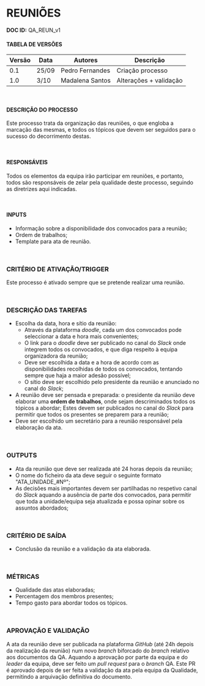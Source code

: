 # REUNIÕES

**DOC ID:** QA\_REUN\_v1

#### TABELA DE VERSÕES

| Versão | Data | Autores | Descrição
|---|---|---|---
|0.1 | 25/09 | Pedro Fernandes | Criação processo|
|1.0|3/10|Madalena Santos|Alterações + validação|

<br>

#### DESCRIÇÃO DO PROCESSO

Este processo trata da organização das reuniões, o que engloba a marcação das mesmas, e todos os tópicos que devem ser seguidos para o sucesso do decorrimento destas.

<br>

#### RESPONSÁVEIS

Todos os elementos da equipa irão participar em reuniões, e portanto, todos são responsáveis de zelar pela qualidade deste processo, seguindo as diretrizes aqui indicadas.

<br>

#### INPUTS

* Informação sobre a disponibilidade dos convocados para a reunião;
* Ordem de trabalhos;
* Template para ata de reunião.

<br>

### CRITÉRIO DE ATIVAÇÃO/TRIGGER

Este processo é ativado sempre que se pretende realizar uma reunião.

<br>

### DESCRIÇÃO DAS TAREFAS

* Escolha da data, hora e sítio da reunião:
	* Através da plataforma *doodle*, cada um dos convocados pode seleccionar a data e hora mais convenientes;
	* O link para o *doodle* deve ser publicado no canal do *Slack* onde integrem todos os convocados, e que diga respeito à equipa organizadora da reunião;
	* Deve ser escolhida a data e a hora de acordo com as disponibilidades recolhidas de todos os convocados, tentando sempre que haja a maior adesão possível;
	* O sítio deve ser escolhido pelo presidente da reunião e anunciado no canal do *Slack*; 
* A reunião deve ser pensada e preparada: o presidente da reunião deve elaborar uma **ordem de trabalhos**, onde sejam descriminados todos os tópicos a abordar; Estes devem ser publicados no canal do *Slack* para permitir que todos os presentes se preparem para a reunião;
* Deve ser escolhido um secretário para a reunião responsável pela elaboração da ata.

<br>

### OUTPUTS

* Ata da reunião que deve ser realizada até 24 horas depois da reunião;
* O nome do ficheiro da ata deve seguir o seguinte formato "ATA_UNIDADE_#Nº";
* As decisões mais importantes devem ser partilhadas no respetivo canal do *Slack* aquando a ausência de parte dos convocados, para permitir que toda a unidade/equipa seja atualizada e possa opinar sobre os assuntos abordados;


<br>

### CRITÉRIO DE SAÍDA

* Conclusão da reunião e a validação da ata elaborada.

<br>

### MÉTRICAS

* Qualidade das atas elaboradas;
* Percentagem dos membros presentes;
* Tempo gasto para abordar todos os tópicos.

<br>

### APROVAÇÃO E VALIDAÇÃO

A ata da reunião deve ser publicada na plataforma *GitHub* (até 24h depois da realização da reunião) num novo *branch* biforcado do *branch* relativo aos documentos da QA. Aquando a aprovação por parte da equipa e do *leader* da equipa, deve ser feito um *pull request* para o *branch* QA. Este PR é aprovado depois de ser feita a validação da ata pela equipa da Qualidade, permitindo a arquivação definitiva do documento.